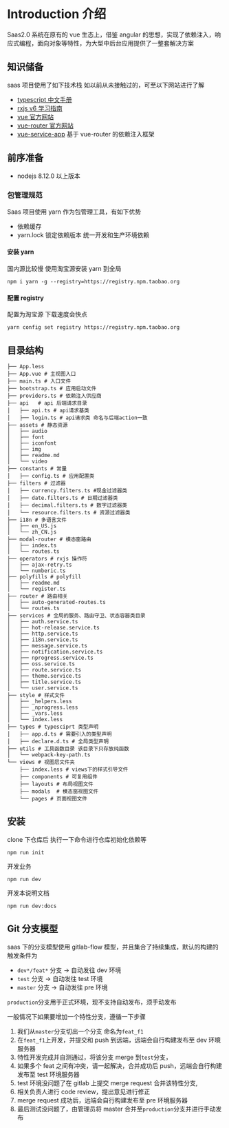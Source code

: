 # Introduction 介绍

Saas2.0 系统在原有的 vue 生态上，借鉴 angular 的思想，实现了依赖注入，响应式编程，面向对象等特性，为大型中后台应用提供了一整套解决方案

## 知识储备

saas 项目使用了如下技术栈 如以前从未接触过的，可至以下网站进行了解

- [typescript 中文手册](https://www.tslang.net/basic-types.html)
- [rxjs v6 学习指南](http://www.cnblogs.com/ang-/p/9514430.html)
- [vue 官方网站](https://cn.vuejs.org/v2/guide/)
- [vue-router 官方网站](https://router.vuejs.org/zh/)
- [vue-service-app](/vue-service-app/intro.html) 基于 vue-router 的依赖注入框架

## 前序准备

- nodejs 8.12.0 以上版本

### 包管理规范

Saas 项目使用 yarn 作为包管理工具，有如下优势

- 依赖缓存
- yarn.lock 锁定依赖版本 统一开发和生产环境依赖

#### 安装 yarn

国内源比较慢 使用淘宝源安装 yarn 到全局

```shell
npm i yarn -g --registry=https://registry.npm.taobao.org
```

#### 配置 registry

配置为淘宝源 下载速度会快点

```shell
yarn config set registry https://registry.npm.taobao.org
```

## 目录结构

```shell
├── App.less
├── App.vue # 主视图入口
├── main.ts # 入口文件
├── bootstrap.ts # 应用启动文件
├── providers.ts # 依赖注入供应商
├── api   # api 后端请求目录
│   ├── api.ts # api请求基类
│   ├── login.ts # api请求类 命名与后端action一致
├── assets # 静态资源
│   ├── audio
│   ├── font
│   ├── iconfont
│   ├── img
│   ├── readme.md
│   └── video
├── constants # 常量
│   ├── config.ts # 应用配置类
├── filters # 过滤器
│   ├── currency.filters.ts #现金过滤器类
│   ├── date.filters.ts # 日期过滤器类
│   ├── decimal.filters.ts # 数字过滤器类
│   └── resource.filters.ts # 资源过滤器类
├── i18n # 多语言文件
│   ├── en_US.js
│   └── zh_CN.js
├── modal-router # 模态窗路由
│   ├── index.ts
│   └── routes.ts
├── operators # rxjs 操作符
│   ├── ajax-retry.ts
│   └── numberic.ts
├── polyfills # polyfill
│   ├── readme.md
│   └── register.ts
├── router # 路由相关
│   ├── auto-generated-routes.ts
│   └── routes.ts
├── services # 全局的服务、路由守卫、状态容器类目录
│   ├── auth.service.ts
│   ├── hot-release.service.ts
│   ├── http.service.ts
│   ├── i18n.service.ts
│   ├── message.service.ts
│   ├── notification.service.ts
│   ├── nprogress.service.ts
│   ├── oss.service.ts
│   ├── route.service.ts
│   ├── theme.service.ts
│   ├── title.service.ts
│   └── user.service.ts
├── style # 样式文件
│   ├── _helpers.less
│   ├── _nprogress.less
│   ├── _vars.less
│   └── index.less
├── types # typesciprt 类型声明
│   ├── app.d.ts # 需要引入的类型声明
│   ├── declare.d.ts # 全局类型声明
├── utils # 工具函数目录 该目录下只存放纯函数
│   └── webpack-key-path.ts
└── views # 视图层文件夹
    ├── index.less # views下的样式引导文件
    ├── components # 可复用组件
    ├── layouts # 布局视图文件
    ├── modals  # 模态窗视图文件
    └── pages # 页面视图文件
```

## 安装

clone 下仓库后 执行一下命令进行仓库初始化依赖等

```shell
npm run init
```

开发业务

```
npm run dev
```

开发本说明文档

```
npm run dev:docs
```

## Git 分支模型

saas 下的分支模型使用 gitlab-flow 模型，并且集合了持续集成，默认的构建的触发条件为

- `dev*/feat*` 分支 -> 自动发往 dev 环境
- `test` 分支 -> 自动发往 test 环境
- `master` 分支 -> 自动发往 pre 环境

`production`分支用于正式环境，现不支持自动发布，须手动发布

一般情况下如果要增加一个特性分支，遵循一下步骤

1. 我们从`master`分支切出一个分支 命名为`feat_f1`
2. 在`feat_f1`上开发，并提交和 push 到远端，远端会自行构建发布至 dev 环境服务器
3. 特性开发完成并自测通过，将该分支 merge 到`test`分支，
4. 如果多个 feat 之间有冲突，请一起解决，合并成功后 push，远端会自行构建发布至 test 环境服务器
5. test 环境没问题了在 gitlab 上提交 merge request 合并该特性分支,
6. 相关负责人进行 code review，提出意见进行修正
7. merge request 成功后，远端会自行构建发布至 pre 环境服务器
8. 最后测试没问题了，由管理员将 master 合并至`production`分支并进行手动发布
